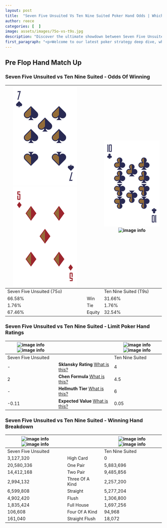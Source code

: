 ```yaml
---
layout: post
title:  "Seven Five Unsuited Vs Ten Nine Suited Poker Hand Odds | Which Is The Better Hand In Poker? A Complete Guide"
author: reece
categories: [  ]
image: assets/images/75o-vs-t9s.jpg
description: "Discover the ultimate showdown between Seven Five Unsuited and Ten Nine Suited in poker! Uncover the odds, strategies, and scenarios where one hand triumphs over the other. Get ready to up your poker game with this thrilling analysis."
first_paragraph: "<p>Welcome to our latest poker strategy deep dive, where we're pitting two distinct hands against each other in a high-stakes showdown: Seven Five Unsuited vs Ten Nine Suited.</p><p>In the dynamic world of poker, every decision counts, and knowing which hand holds the upper hand is key to your success at the table.</p><p>In this article, we'll dissect these two hands, explore the scenarios where one dominates the other, and equip you with the knowledge to make strategic choices that can tip the odds in your favor.</p><p>Get ready to unravel the intriguing dynamics of these poker hands and elevate your game to new heights.</p>"
---
```




[comment]: # (sp0)

## Pre Flop Hand Match Up

<div class="table hand-ratings" markdown="1"> 



### Seven Five Unsuited vs Ten Nine Suited - Odds Of Winning


    
| ![image info](assets/images/hand1/7.png) ![image info](assets/images/hand1/5o.png) |  | ![image info](assets/images/hand2/t.png) ![image info](assets/images/hand2/9s.png) |
| -------- | -------- | -------- |
| Seven Five Unsuited (75o) |  | Ten Nine Suited (T9s) |
| 66.58% | Win | 31.66% |
| 1.76% | Tie | 1.76% |
| 67.46% | Equity | 32.54% |




[comment]: # (sp1)



### Seven Five Unsuited vs Ten Nine Suited - Limit Poker Hand Ratings


    
| ![image info](https://www.riverpairs.com/assets/images/hand1/7.png) ![image info](https://www.riverpairs.com/assets/images/hand1/5o.png) |  | ![image info](https://www.riverpairs.com/assets/images/hand2/t.png) ![image info](https://www.riverpairs.com/assets/images/hand2/9s.png) |
| -------- | -------- | -------- |
| Seven Five Unsuited |  | Ten Nine Suited |
| - | **Sklansky Rating** [What is this?](/sklansky-rating-explained) | 4 |
| 2 | **Chen Formula** [What is this?](/chen-formula-explained) | 4.5 |
| - | **Hellmuth Tier** [What is this?](/Hellmuth-tier-explained) | 6 |
| -0.11 | **Expected Value** [What is this?](/expected-value-explained) | 0.05 |




[comment]: # (sp2)



### Seven Five Unsuited vs Ten Nine Suited - Winning Hand Breakdown


    
| ![image info](https://www.riverpairs.com/assets/images/hand1/7.png) ![image info](https://www.riverpairs.com/assets/images/hand1/5o.png) |  | ![image info](https://www.riverpairs.com/assets/images/hand2/t.png) ![image info](https://www.riverpairs.com/assets/images/hand2/9s.png) |
| -------- | -------- | -------- |
| Seven Five Unsuited |  | Ten Nine Suited |
| 3,127,320 | High Card | 0 |
| 20,580,336 | One Pair | 5,883,696 |
| 14,412,168 | Two Pair | 9,485,856 |
| 2,994,132 | Three Of A Kind | 2,257,200 |
| 6,599,808 | Straight | 5,277,204 |
| 4,902,420 | Flush | 1,306,800 |
| 1,835,424 | Full House | 1,697,256 |
| 106,608 | Four Of A Kind | 94,968 |
| 161,040 | Straight Flush | 18,072 |




[comment]: # (sp3)



</div>

[comment]: # (sp4)



[comment]: # (sp5)


